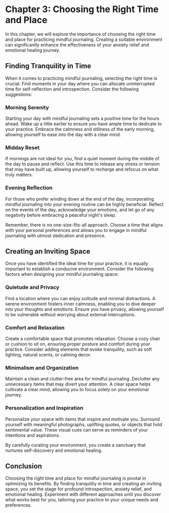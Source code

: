 Chapter 3: Choosing the Right Time and Place
============================================

In this chapter, we will explore the importance of choosing the right time and place for practicing mindful journaling. Creating a suitable environment can significantly enhance the effectiveness of your anxiety relief and emotional healing journey.

Finding Tranquility in Time
---------------------------

When it comes to practicing mindful journaling, selecting the right time is crucial. Find moments in your day where you can allocate uninterrupted time for self-reflection and introspection. Consider the following suggestions:

### Morning Serenity

Starting your day with mindful journaling sets a positive tone for the hours ahead. Wake up a little earlier to ensure you have ample time to dedicate to your practice. Embrace the calmness and stillness of the early morning, allowing yourself to ease into the day with a clear mind.

### Midday Reset

If mornings are not ideal for you, find a quiet moment during the middle of the day to pause and reflect. Use this time to release any stress or tension that may have built up, allowing yourself to recharge and refocus on what truly matters.

### Evening Reflection

For those who prefer winding down at the end of the day, incorporating mindful journaling into your evening routine can be highly beneficial. Reflect on the events of the day, acknowledge your emotions, and let go of any negativity before embracing a peaceful night's sleep.

Remember, there is no one-size-fits-all approach. Choose a time that aligns with your personal preferences and allows you to engage in mindful journaling with utmost dedication and presence.

Creating an Inviting Space
--------------------------

Once you have identified the ideal time for your practice, it is equally important to establish a conducive environment. Consider the following factors when designing your mindful journaling space:

### Quietude and Privacy

Find a location where you can enjoy solitude and minimal distractions. A serene environment fosters inner calmness, enabling you to dive deeper into your thoughts and emotions. Ensure you have privacy, allowing yourself to be vulnerable without worrying about external interruptions.

### Comfort and Relaxation

Create a comfortable space that promotes relaxation. Choose a cozy chair or cushion to sit on, ensuring proper posture and comfort during your practice. Consider adding elements that evoke tranquility, such as soft lighting, natural scents, or calming decor.

### Minimalism and Organization

Maintain a clean and clutter-free area for mindful journaling. Declutter any unnecessary items that may divert your attention. A clear space helps cultivate a clear mind, allowing you to focus solely on your emotional journey.

### Personalization and Inspiration

Personalize your space with items that inspire and motivate you. Surround yourself with meaningful photographs, uplifting quotes, or objects that hold sentimental value. These visual cues can serve as reminders of your intentions and aspirations.

By carefully curating your environment, you create a sanctuary that nurtures self-discovery and emotional healing.

Conclusion
----------

Choosing the right time and place for mindful journaling is pivotal in optimizing its benefits. By finding tranquility in time and creating an inviting space, you set the stage for profound introspection, anxiety relief, and emotional healing. Experiment with different approaches until you discover what works best for you, tailoring your practice to your unique needs and preferences.
